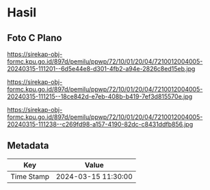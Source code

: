 # Hasil

## Foto C Plano

https://sirekap-obj-formc.kpu.go.id/897d/pemilu/ppwp/72/10/01/20/04/7210012004005-20240315-111201--6d5e44e8-d301-4fb2-a94e-2826c8ed15eb.jpg

https://sirekap-obj-formc.kpu.go.id/897d/pemilu/ppwp/72/10/01/20/04/7210012004005-20240315-111215--18ce842d-e7eb-408b-b419-7ef3d815570e.jpg

https://sirekap-obj-formc.kpu.go.id/897d/pemilu/ppwp/72/10/01/20/04/7210012004005-20240315-111238--c269fd98-a157-4190-82dc-c8431ddfb856.jpg


## Metadata

| Key        | Value               |
| ---------- | ------------------- |
| Time Stamp | 2024-03-15 11:30:00 |



